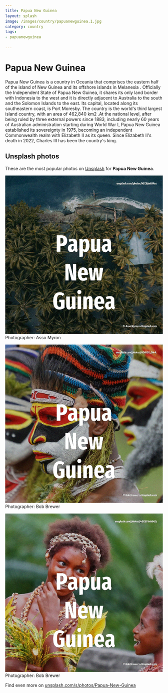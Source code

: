 ```yaml
---
title: Papua New Guinea
layout: splash
image: /images/country/papuanewguinea.1.jpg
category: country
tags:
- papuanewguinea

---
```

# Papua New Guinea

Papua New Guinea  is a country in Oceania that comprises the eastern half of the island of New  Guinea and its offshore islands in Melanesia . Officially the Independent State of Papua New Guinea, it shares its only land border with Indonesia  to the west and it is directly adjacent to Australia to the south and the Solomon Islands to the  east. Its capital, located along its southeastern coast, is Port Moresby. The country is the world's third largest island country, with an area of 462,840 km2 .At the  national level, after being ruled by three external powers since 1883, including nearly 60 years of  Australian administration starting during World War I, Papua New Guinea established its sovereignty  in 1975, becoming an independent Commonwealth realm with Elizabeth II as its queen. Since Elizabeth II's death in 2022, Charles III has been the country's king. 

 
## Unsplash photos
These are the most popular photos on [Unsplash](https://unsplash.com) for **Papua New Guinea**.
 
![Papua New Guinea](/images/country/papuanewguinea.1.jpg)
Photographer:  Asso Myron
 
![Papua New Guinea](/images/country/papuanewguinea.2.jpg)
Photographer:  Bob Brewer
 
![Papua New Guinea](/images/country/papuanewguinea.3.jpg)
Photographer:  Bob Brewer
 
Find even more on [unsplash.com/s/photos/Papua-New-Guinea](https://unsplash.com/s/photos/Papua-New-Guinea)
 

